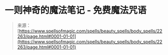 <!--yml

分类：未分类

日期：2024年06月12日 19:06:25

-->

# 一则神奇的魔法笔记 - 免费魔法咒语

> 来源：[https://www.spellsofmagic.com/spells/beauty_spells/body_spells/22263/page.html#0001-01-01](https://www.spellsofmagic.com/spells/beauty_spells/body_spells/22263/page.html#0001-01-01)
